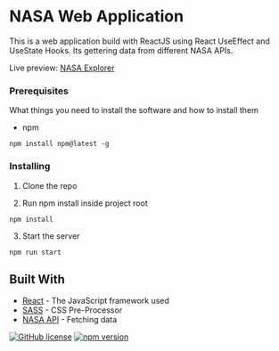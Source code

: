 # NASA Web Application 

This is a web application build with ReactJS using React UseEffect and UseState Hooks. Its gettering data from different NASA APIs.

Live preview: [NASA Explorer](https://www.sekenikola.com/nasa/)

### Prerequisites

What things you need to install the software and how to install them

- npm

```
npm install npm@latest -g
```

### Installing

1. Clone the repo

2. Run npm install inside project root

```
npm install
```

3. Start the server

```
npm run start
```

## Built With

* [React](https://reactjs.org/) - The JavaScript framework used
* [SASS](https://sass-lang.com/) - CSS Pre-Processor
* [NASA API](https://api.nasa.gov/) - Fetching data


[![GitHub license](https://img.shields.io/badge/license-MIT-blue.svg)](https://github.com/facebook/react/blob/master/LICENSE) [![npm version](https://img.shields.io/npm/v/react.svg?style=flat)](https://www.npmjs.com/package/react) 
